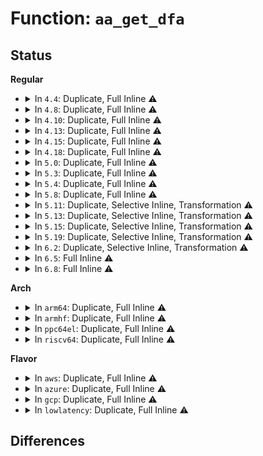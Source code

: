 # Function: <code>aa_get_dfa</code>

## Status
<b>Regular</b>
<ul>
<li>
<details>
<summary>In <code>4.4</code>: Duplicate, Full Inline ⚠️</summary>

**Collision:** Static Duplication

**Inline:** Full

**Transformation:** False

**Instances:**

```
In security/apparmor/policy.c (ffffffff8137fe5a)
Location: security/apparmor/include/match.h:141
Inline: True
Inline callers:
  - security/apparmor/policy.c:aa_null_profile
  - security/apparmor/policy.c:aa_null_profile
```
```
In security/apparmor/policy_unpack.c (ffffffff8138221d)
Location: security/apparmor/include/match.h:141
Inline: True
Inline callers:
  - security/apparmor/policy_unpack.c:unpack_profile
  - security/apparmor/policy_unpack.c:unpack_profile
  - security/apparmor/policy_unpack.c:unpack_profile
```
</details>
</li>
<li>
<details>
<summary>In <code>4.8</code>: Duplicate, Full Inline ⚠️</summary>

**Collision:** Static Duplication

**Inline:** Full

**Transformation:** False

**Instances:**

```
In security/apparmor/policy.c (ffffffff813b9843)
Location: security/apparmor/include/match.h:142
Inline: True
Inline callers:
  - security/apparmor/policy.c:aa_null_profile
  - security/apparmor/policy.c:aa_null_profile
```
```
In security/apparmor/policy_unpack.c (ffffffff813bbe5e)
Location: security/apparmor/include/match.h:142
Inline: True
Inline callers:
  - security/apparmor/policy_unpack.c:unpack_profile
  - security/apparmor/policy_unpack.c:unpack_profile
  - security/apparmor/policy_unpack.c:unpack_profile
```
</details>
</li>
<li>
<details>
<summary>In <code>4.10</code>: Duplicate, Full Inline ⚠️</summary>

**Collision:** Static Duplication

**Inline:** Full

**Transformation:** False

**Instances:**

```
In security/apparmor/policy.c (ffffffff813d0c0a)
Location: security/apparmor/include/match.h:142
Inline: True
Inline callers:
  - security/apparmor/policy.c:aa_null_profile
  - security/apparmor/policy.c:aa_null_profile
```
```
In security/apparmor/policy_unpack.c (ffffffff813d336e)
Location: security/apparmor/include/match.h:142
Inline: True
Inline callers:
  - security/apparmor/policy_unpack.c:unpack_profile
  - security/apparmor/policy_unpack.c:unpack_profile
  - security/apparmor/policy_unpack.c:unpack_profile
```
</details>
</li>
<li>
<details>
<summary>In <code>4.13</code>: Duplicate, Full Inline ⚠️</summary>

**Collision:** Static Duplication

**Inline:** Full

**Transformation:** False

**Instances:**

```
In security/apparmor/policy.c (ffffffff813e43b7)
Location: security/apparmor/include/match.h:142
Inline: True
Inline callers:
  - security/apparmor/policy.c:aa_new_null_profile
  - security/apparmor/policy.c:aa_new_null_profile
```
```
In security/apparmor/policy_unpack.c (ffffffff813e5f7f)
Location: security/apparmor/include/match.h:142
Inline: True
Inline callers:
  - security/apparmor/policy_unpack.c:unpack_profile
  - security/apparmor/policy_unpack.c:unpack_profile
  - security/apparmor/policy_unpack.c:unpack_profile
```
```
In security/apparmor/policy_ns.c (ffffffff813ebf4f)
Location: security/apparmor/include/match.h:142
Inline: True
Inline callers:
  - security/apparmor/policy_ns.c:alloc_ns
  - security/apparmor/policy_ns.c:alloc_ns
```
</details>
</li>
<li>
<details>
<summary>In <code>4.15</code>: Duplicate, Full Inline ⚠️</summary>

**Collision:** Static Duplication

**Inline:** Full

**Transformation:** False

**Instances:**

```
In security/apparmor/policy.c (ffffffff8140b303)
Location: security/apparmor/include/match.h:142
Inline: True
Inline callers:
  - security/apparmor/policy.c:aa_new_null_profile
  - security/apparmor/policy.c:aa_new_null_profile
```
```
In security/apparmor/policy_unpack.c (ffffffff8140d16f)
Location: security/apparmor/include/match.h:142
Inline: True
Inline callers:
  - security/apparmor/policy_unpack.c:unpack_profile
  - security/apparmor/policy_unpack.c:unpack_profile
  - security/apparmor/policy_unpack.c:unpack_profile
```
```
In security/apparmor/policy_ns.c (ffffffff8141393f)
Location: security/apparmor/include/match.h:142
Inline: True
Inline callers:
  - security/apparmor/policy_ns.c:alloc_ns
  - security/apparmor/policy_ns.c:alloc_ns
```
</details>
</li>
<li>
<details>
<summary>In <code>4.18</code>: Duplicate, Full Inline ⚠️</summary>

**Collision:** Static Duplication

**Inline:** Full

**Transformation:** False

**Instances:**

```
In security/apparmor/policy.c (ffffffff8143cc2f)
Location: security/apparmor/include/match.h:167
Inline: True
Inline callers:
  - security/apparmor/policy.c:aa_new_null_profile
  - security/apparmor/policy.c:aa_new_null_profile
```
```
In security/apparmor/policy_unpack.c (ffffffff8143ed9a)
Location: security/apparmor/include/match.h:167
Inline: True
Inline callers:
  - security/apparmor/policy_unpack.c:unpack_profile
  - security/apparmor/policy_unpack.c:unpack_profile
  - security/apparmor/policy_unpack.c:unpack_profile
```
```
In security/apparmor/policy_ns.c (ffffffff81445c3b)
Location: security/apparmor/include/match.h:167
Inline: True
Inline callers:
  - security/apparmor/policy_ns.c:alloc_ns
  - security/apparmor/policy_ns.c:alloc_ns
```
</details>
</li>
<li>
<details>
<summary>In <code>5.0</code>: Duplicate, Full Inline ⚠️</summary>

**Collision:** Static Duplication

**Inline:** Full

**Transformation:** False

**Instances:**

```
In security/apparmor/policy.c (ffffffff81459a8f)
Location: security/apparmor/include/match.h:167
Inline: True
Inline callers:
  - security/apparmor/policy.c:aa_new_null_profile
  - security/apparmor/policy.c:aa_new_null_profile
```
```
In security/apparmor/policy_unpack.c (ffffffff8145bcaf)
Location: security/apparmor/include/match.h:167
Inline: True
Inline callers:
  - security/apparmor/policy_unpack.c:unpack_profile
  - security/apparmor/policy_unpack.c:unpack_profile
  - security/apparmor/policy_unpack.c:unpack_profile
```
```
In security/apparmor/policy_ns.c (ffffffff81462b57)
Location: security/apparmor/include/match.h:167
Inline: True
Inline callers:
  - security/apparmor/policy_ns.c:alloc_ns
  - security/apparmor/policy_ns.c:alloc_ns
```
</details>
</li>
<li>
<details>
<summary>In <code>5.3</code>: Duplicate, Full Inline ⚠️</summary>

**Collision:** Static Duplication

**Inline:** Full

**Transformation:** False

**Instances:**

```
In security/apparmor/policy.c (ffffffff81487120)
Location: security/apparmor/include/match.h:163
Inline: True
Inline callers:
  - security/apparmor/policy.c:aa_new_null_profile
  - security/apparmor/policy.c:aa_new_null_profile
```
```
In security/apparmor/policy_unpack.c (ffffffff814893fb)
Location: security/apparmor/include/match.h:163
Inline: True
Inline callers:
  - security/apparmor/policy_unpack.c:unpack_profile
  - security/apparmor/policy_unpack.c:unpack_profile
  - security/apparmor/policy_unpack.c:unpack_profile
```
```
In security/apparmor/policy_ns.c (ffffffff8148fe8f)
Location: security/apparmor/include/match.h:163
Inline: True
Inline callers:
  - security/apparmor/policy_ns.c:alloc_ns
  - security/apparmor/policy_ns.c:alloc_ns
```
</details>
</li>
<li>
<details>
<summary>In <code>5.4</code>: Duplicate, Full Inline ⚠️</summary>

**Collision:** Static Duplication

**Inline:** Full

**Transformation:** False

**Instances:**

```
In security/apparmor/policy.c (ffffffff814a0fd0)
Location: security/apparmor/include/match.h:162
Inline: True
Inline callers:
  - security/apparmor/policy.c:aa_new_null_profile
  - security/apparmor/policy.c:aa_new_null_profile
```
```
In security/apparmor/policy_unpack.c (ffffffff814a32a5)
Location: security/apparmor/include/match.h:162
Inline: True
Inline callers:
  - security/apparmor/policy_unpack.c:unpack_profile
  - security/apparmor/policy_unpack.c:unpack_profile
  - security/apparmor/policy_unpack.c:unpack_profile
```
```
In security/apparmor/policy_ns.c (ffffffff814a9d4f)
Location: security/apparmor/include/match.h:162
Inline: True
Inline callers:
  - security/apparmor/policy_ns.c:alloc_ns
  - security/apparmor/policy_ns.c:alloc_ns
```
</details>
</li>
<li>
<details>
<summary>In <code>5.8</code>: Duplicate, Full Inline ⚠️</summary>

**Collision:** Static Duplication

**Inline:** Full

**Transformation:** False

**Instances:**

```
In security/apparmor/policy.c (ffffffff814faf45)
Location: security/apparmor/include/match.h:169
Inline: True
Inline callers:
  - security/apparmor/policy.c:aa_new_null_profile
  - security/apparmor/policy.c:aa_new_null_profile
```
```
In security/apparmor/policy_unpack.c (ffffffff814fe500)
Location: security/apparmor/include/match.h:169
Inline: True
Inline callers:
  - security/apparmor/policy_unpack.c:unpack_profile
  - security/apparmor/policy_unpack.c:unpack_profile
  - security/apparmor/policy_unpack.c:unpack_profile
```
```
In security/apparmor/policy_ns.c (ffffffff81507730)
Location: security/apparmor/include/match.h:169
Inline: True
Inline callers:
  - security/apparmor/policy_ns.c:alloc_ns
  - security/apparmor/policy_ns.c:alloc_ns
```
</details>
</li>
<li>
<details>
<summary>In <code>5.11</code>: Duplicate, Selective Inline, Transformation ⚠️</summary>

**Collision:** Static Duplication

**Inline:** Selective

**Transformation:** True

**Instances:**

```
In security/apparmor/policy.c (ffffffff81517ffe)
Location: security/apparmor/include/match.h:169
Inline: True
Inline callers:
  - security/apparmor/policy.c:aa_new_null_profile
  - security/apparmor/policy.c:aa_new_null_profile
  - security/apparmor/policy.c:aa_new_null_profile
  - security/apparmor/policy.c:aa_new_null_profile
```
```
In security/apparmor/policy_unpack.c (ffffffff8151b760)
Location: security/apparmor/include/match.h:169
Inline: True
Inline callers:
  - security/apparmor/policy_unpack.c:unpack_profile
  - security/apparmor/policy_unpack.c:unpack_profile
  - security/apparmor/policy_unpack.c:unpack_profile
Direct callers:
  - security/apparmor/policy_unpack.c:unpack_profile
  - security/apparmor/policy_unpack.c:unpack_profile
  - security/apparmor/policy_unpack.c:unpack_profile
```
```
In security/apparmor/policy_ns.c (ffffffff815247d0)
Location: security/apparmor/include/match.h:169
Inline: True
Inline callers:
  - security/apparmor/policy_ns.c:alloc_ns
  - security/apparmor/policy_ns.c:alloc_ns
  - security/apparmor/policy_ns.c:alloc_ns
  - security/apparmor/policy_ns.c:alloc_ns
```
**Symbols:**

```
ffffffff8151a3f0-ffffffff8151a422: aa_get_dfa.part.0 (STB_LOCAL)
```
</details>
</li>
<li>
<details>
<summary>In <code>5.13</code>: Duplicate, Selective Inline, Transformation ⚠️</summary>

**Collision:** Static Duplication

**Inline:** Selective

**Transformation:** True

**Instances:**

```
In security/apparmor/policy.c (ffffffff8151e86c)
Location: security/apparmor/include/match.h:169
Inline: True
Inline callers:
  - security/apparmor/policy.c:aa_new_null_profile
  - security/apparmor/policy.c:aa_new_null_profile
  - security/apparmor/policy.c:aa_new_null_profile
  - security/apparmor/policy.c:aa_new_null_profile
```
```
In security/apparmor/policy_unpack.c (ffffffff81521e5f)
Location: security/apparmor/include/match.h:169
Inline: True
Inline callers:
  - security/apparmor/policy_unpack.c:unpack_profile
  - security/apparmor/policy_unpack.c:unpack_profile
  - security/apparmor/policy_unpack.c:unpack_profile
Direct callers:
  - security/apparmor/policy_unpack.c:unpack_profile
  - security/apparmor/policy_unpack.c:unpack_profile
  - security/apparmor/policy_unpack.c:unpack_profile
```
```
In security/apparmor/policy_ns.c (ffffffff8152a910)
Location: security/apparmor/include/match.h:169
Inline: True
Inline callers:
  - security/apparmor/policy_ns.c:alloc_ns
  - security/apparmor/policy_ns.c:alloc_ns
  - security/apparmor/policy_ns.c:alloc_ns
  - security/apparmor/policy_ns.c:alloc_ns
```
**Symbols:**

```
ffffffff81520cf0-ffffffff81520d22: aa_get_dfa.part.0 (STB_LOCAL)
```
</details>
</li>
<li>
<details>
<summary>In <code>5.15</code>: Duplicate, Selective Inline, Transformation ⚠️</summary>

**Collision:** Static Duplication

**Inline:** Selective

**Transformation:** True

**Instances:**

```
In security/apparmor/policy.c (ffffffff8157c9bc)
Location: security/apparmor/include/match.h:169
Inline: True
Inline callers:
  - security/apparmor/policy.c:aa_new_null_profile
  - security/apparmor/policy.c:aa_new_null_profile
  - security/apparmor/policy.c:aa_new_null_profile
  - security/apparmor/policy.c:aa_new_null_profile
```
```
In security/apparmor/policy_unpack.c (ffffffff8158002e)
Location: security/apparmor/include/match.h:169
Inline: True
Inline callers:
  - security/apparmor/policy_unpack.c:unpack_profile
  - security/apparmor/policy_unpack.c:unpack_profile
  - security/apparmor/policy_unpack.c:unpack_profile
Direct callers:
  - security/apparmor/policy_unpack.c:unpack_profile
  - security/apparmor/policy_unpack.c:unpack_profile
  - security/apparmor/policy_unpack.c:unpack_profile
```
```
In security/apparmor/policy_ns.c (ffffffff81588cbc)
Location: security/apparmor/include/match.h:169
Inline: True
Inline callers:
  - security/apparmor/policy_ns.c:alloc_ns
  - security/apparmor/policy_ns.c:alloc_ns
  - security/apparmor/policy_ns.c:alloc_ns
  - security/apparmor/policy_ns.c:alloc_ns
```
**Symbols:**

```
ffffffff8157ee90-ffffffff8157eec2: aa_get_dfa.part.0 (STB_LOCAL)
```
</details>
</li>
<li>
<details>
<summary>In <code>5.19</code>: Duplicate, Selective Inline, Transformation ⚠️</summary>

**Collision:** Static Duplication

**Inline:** Selective

**Transformation:** True

**Instances:**

```
In security/apparmor/policy.c (ffffffff8161aed9)
Location: security/apparmor/include/match.h:169
Inline: True
Inline callers:
  - security/apparmor/policy.c:aa_new_null_profile
  - security/apparmor/policy.c:aa_new_null_profile
  - security/apparmor/policy.c:aa_new_null_profile
  - security/apparmor/policy.c:aa_new_null_profile
```
```
In security/apparmor/policy_unpack.c (ffffffff8161f081)
Location: security/apparmor/include/match.h:169
Inline: True
Inline callers:
  - security/apparmor/policy_unpack.c:unpack_profile
  - security/apparmor/policy_unpack.c:unpack_profile
  - security/apparmor/policy_unpack.c:unpack_profile
Direct callers:
  - security/apparmor/policy_unpack.c:unpack_profile
  - security/apparmor/policy_unpack.c:unpack_profile
  - security/apparmor/policy_unpack.c:unpack_profile
```
```
In security/apparmor/policy_ns.c (ffffffff81629434)
Location: security/apparmor/include/match.h:169
Inline: True
Inline callers:
  - security/apparmor/policy_ns.c:alloc_unconfined
  - security/apparmor/policy_ns.c:alloc_unconfined
  - security/apparmor/policy_ns.c:alloc_unconfined
  - security/apparmor/policy_ns.c:alloc_unconfined
```
**Symbols:**

```
ffffffff8161d8e0-ffffffff8161d936: aa_get_dfa.part.0 (STB_LOCAL)
```
</details>
</li>
<li>
<details>
<summary>In <code>6.2</code>: Duplicate, Selective Inline, Transformation ⚠️</summary>

**Collision:** Static Duplication

**Inline:** Selective

**Transformation:** True

**Instances:**

```
In security/apparmor/policy.c (ffffffff816cdd71)
Location: security/apparmor/include/match.h:169
Inline: True
Inline callers:
  - security/apparmor/policy.c:aa_alloc_null
  - security/apparmor/policy.c:aa_alloc_null
  - security/apparmor/policy.c:aa_alloc_null
  - security/apparmor/policy.c:aa_alloc_null
```
```
In security/apparmor/policy_unpack.c (ffffffff816d2562)
Location: security/apparmor/include/match.h:169
Inline: True
Inline callers:
  - security/apparmor/policy_unpack.c:unpack_profile
  - security/apparmor/policy_unpack.c:unpack_profile
  - security/apparmor/policy_unpack.c:unpack_profile
Direct callers:
  - security/apparmor/policy_unpack.c:unpack_profile
  - security/apparmor/policy_unpack.c:unpack_profile
  - security/apparmor/policy_unpack.c:unpack_profile
```
**Symbols:**

```
ffffffff816d0a30-ffffffff816d0a86: aa_get_dfa.part.0 (STB_LOCAL)
```
</details>
</li>
<li>
<details>
<summary>In <code>6.5</code>: Full Inline ⚠️</summary>

**Collision:** Unique Static

**Inline:** Full

**Transformation:** False

**Instances:**

```
In security/apparmor/lsm.c (ffffffff836f8a66)
Location: security/apparmor/include/match.h:163
Inline: True
Inline callers:
  - security/apparmor/lsm.c:apparmor_init
```
</details>
</li>
<li>
<details>
<summary>In <code>6.8</code>: Full Inline ⚠️</summary>

**Collision:** Unique Static

**Inline:** Full

**Transformation:** False

**Instances:**

```
In security/apparmor/lsm.c (ffffffff8392bc5b)
Location: security/apparmor/include/match.h:163
Inline: True
Inline callers:
  - security/apparmor/lsm.c:aa_setup_dfa_engine
```
</details>
</li>
</ul>
<b>Arch</b>
<ul>
<li>
<details>
<summary>In <code>arm64</code>: Duplicate, Full Inline ⚠️</summary>

**Collision:** Static Duplication

**Inline:** Full

**Transformation:** False

**Instances:**

```
In security/apparmor/policy.c (ffff800010596ccc)
Location: security/apparmor/include/match.h:162
Inline: True
Inline callers:
  - security/apparmor/policy.c:aa_new_null_profile
  - security/apparmor/policy.c:aa_new_null_profile
```
```
In security/apparmor/policy_unpack.c (ffff800010599004)
Location: security/apparmor/include/match.h:162
Inline: True
Inline callers:
  - security/apparmor/policy_unpack.c:unpack_profile
  - security/apparmor/policy_unpack.c:unpack_profile
  - security/apparmor/policy_unpack.c:unpack_profile
```
```
In security/apparmor/policy_ns.c (ffff8000105a0724)
Location: security/apparmor/include/match.h:162
Inline: True
Inline callers:
  - security/apparmor/policy_ns.c:alloc_ns
  - security/apparmor/policy_ns.c:alloc_ns
```
</details>
</li>
<li>
<details>
<summary>In <code>armhf</code>: Duplicate, Full Inline ⚠️</summary>

**Collision:** Static Duplication

**Inline:** Full

**Transformation:** False

**Instances:**

```
In security/apparmor/policy.c (c0747d9c)
Location: security/apparmor/include/match.h:162
Inline: True
Inline callers:
  - security/apparmor/policy.c:aa_new_null_profile
  - security/apparmor/policy.c:aa_new_null_profile
```
```
In security/apparmor/policy_unpack.c (c074a2bc)
Location: security/apparmor/include/match.h:162
Inline: True
Inline callers:
  - security/apparmor/policy_unpack.c:unpack_profile
  - security/apparmor/policy_unpack.c:unpack_profile
  - security/apparmor/policy_unpack.c:unpack_profile
```
```
In security/apparmor/policy_ns.c (c075132c)
Location: security/apparmor/include/match.h:162
Inline: True
Inline callers:
  - security/apparmor/policy_ns.c:alloc_ns
  - security/apparmor/policy_ns.c:alloc_ns
```
</details>
</li>
<li>
<details>
<summary>In <code>ppc64el</code>: Duplicate, Full Inline ⚠️</summary>

**Collision:** Static Duplication

**Inline:** Full

**Transformation:** False

**Instances:**

```
In security/apparmor/policy.c (c00000000070cd4c)
Location: security/apparmor/include/match.h:162
Inline: True
Inline callers:
  - security/apparmor/policy.c:aa_new_null_profile
  - security/apparmor/policy.c:aa_new_null_profile
```
```
In security/apparmor/policy_unpack.c (c0000000007100f4)
Location: security/apparmor/include/match.h:162
Inline: True
Inline callers:
  - security/apparmor/policy_unpack.c:unpack_profile
  - security/apparmor/policy_unpack.c:unpack_profile
  - security/apparmor/policy_unpack.c:unpack_profile
```
```
In security/apparmor/policy_ns.c (c00000000071ab20)
Location: security/apparmor/include/match.h:162
Inline: True
Inline callers:
  - security/apparmor/policy_ns.c:alloc_ns
  - security/apparmor/policy_ns.c:alloc_ns
```
</details>
</li>
<li>
<details>
<summary>In <code>riscv64</code>: Duplicate, Full Inline ⚠️</summary>

**Collision:** Static Duplication

**Inline:** Full

**Transformation:** False

**Instances:**

```
In security/apparmor/policy.c (ffffffe0003e39fc)
Location: security/apparmor/include/match.h:162
Inline: True
Inline callers:
  - security/apparmor/policy.c:aa_new_null_profile
  - security/apparmor/policy.c:aa_new_null_profile
```
```
In security/apparmor/policy_unpack.c (ffffffe0003e5850)
Location: security/apparmor/include/match.h:162
Inline: True
Inline callers:
  - security/apparmor/policy_unpack.c:unpack_profile
  - security/apparmor/policy_unpack.c:unpack_profile
  - security/apparmor/policy_unpack.c:unpack_profile
```
```
In security/apparmor/policy_ns.c (ffffffe0003eb68c)
Location: security/apparmor/include/match.h:162
Inline: True
Inline callers:
  - security/apparmor/policy_ns.c:alloc_ns
  - security/apparmor/policy_ns.c:alloc_ns
```
</details>
</li>
</ul>
<b>Flavor</b>
<ul>
<li>
<details>
<summary>In <code>aws</code>: Duplicate, Full Inline ⚠️</summary>

**Collision:** Static Duplication

**Inline:** Full

**Transformation:** False

**Instances:**

```
In security/apparmor/policy.c (ffffffff814995b0)
Location: security/apparmor/include/match.h:162
Inline: True
Inline callers:
  - security/apparmor/policy.c:aa_new_null_profile
  - security/apparmor/policy.c:aa_new_null_profile
```
```
In security/apparmor/policy_unpack.c (ffffffff8149b885)
Location: security/apparmor/include/match.h:162
Inline: True
Inline callers:
  - security/apparmor/policy_unpack.c:unpack_profile
  - security/apparmor/policy_unpack.c:unpack_profile
  - security/apparmor/policy_unpack.c:unpack_profile
```
```
In security/apparmor/policy_ns.c (ffffffff814a232f)
Location: security/apparmor/include/match.h:162
Inline: True
Inline callers:
  - security/apparmor/policy_ns.c:alloc_ns
  - security/apparmor/policy_ns.c:alloc_ns
```
</details>
</li>
<li>
<details>
<summary>In <code>azure</code>: Duplicate, Full Inline ⚠️</summary>

**Collision:** Static Duplication

**Inline:** Full

**Transformation:** False

**Instances:**

```
In security/apparmor/policy.c (ffffffff81489fd0)
Location: security/apparmor/include/match.h:162
Inline: True
Inline callers:
  - security/apparmor/policy.c:aa_new_null_profile
  - security/apparmor/policy.c:aa_new_null_profile
```
```
In security/apparmor/policy_unpack.c (ffffffff8148c2a5)
Location: security/apparmor/include/match.h:162
Inline: True
Inline callers:
  - security/apparmor/policy_unpack.c:unpack_profile
  - security/apparmor/policy_unpack.c:unpack_profile
  - security/apparmor/policy_unpack.c:unpack_profile
```
```
In security/apparmor/policy_ns.c (ffffffff81492d4f)
Location: security/apparmor/include/match.h:162
Inline: True
Inline callers:
  - security/apparmor/policy_ns.c:alloc_ns
  - security/apparmor/policy_ns.c:alloc_ns
```
</details>
</li>
<li>
<details>
<summary>In <code>gcp</code>: Duplicate, Full Inline ⚠️</summary>

**Collision:** Static Duplication

**Inline:** Full

**Transformation:** False

**Instances:**

```
In security/apparmor/policy.c (ffffffff81495650)
Location: security/apparmor/include/match.h:162
Inline: True
Inline callers:
  - security/apparmor/policy.c:aa_new_null_profile
  - security/apparmor/policy.c:aa_new_null_profile
```
```
In security/apparmor/policy_unpack.c (ffffffff81497925)
Location: security/apparmor/include/match.h:162
Inline: True
Inline callers:
  - security/apparmor/policy_unpack.c:unpack_profile
  - security/apparmor/policy_unpack.c:unpack_profile
  - security/apparmor/policy_unpack.c:unpack_profile
```
```
In security/apparmor/policy_ns.c (ffffffff8149e3cf)
Location: security/apparmor/include/match.h:162
Inline: True
Inline callers:
  - security/apparmor/policy_ns.c:alloc_ns
  - security/apparmor/policy_ns.c:alloc_ns
```
</details>
</li>
<li>
<details>
<summary>In <code>lowlatency</code>: Duplicate, Full Inline ⚠️</summary>

**Collision:** Static Duplication

**Inline:** Full

**Transformation:** False

**Instances:**

```
In security/apparmor/policy.c (ffffffff814ad6b0)
Location: security/apparmor/include/match.h:162
Inline: True
Inline callers:
  - security/apparmor/policy.c:aa_new_null_profile
  - security/apparmor/policy.c:aa_new_null_profile
```
```
In security/apparmor/policy_unpack.c (ffffffff814afa75)
Location: security/apparmor/include/match.h:162
Inline: True
Inline callers:
  - security/apparmor/policy_unpack.c:unpack_profile
  - security/apparmor/policy_unpack.c:unpack_profile
  - security/apparmor/policy_unpack.c:unpack_profile
```
```
In security/apparmor/policy_ns.c (ffffffff814b69bf)
Location: security/apparmor/include/match.h:162
Inline: True
Inline callers:
  - security/apparmor/policy_ns.c:alloc_ns
  - security/apparmor/policy_ns.c:alloc_ns
```
</details>
</li>
</ul>

## Differences
